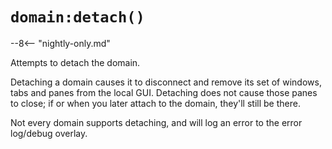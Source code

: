# `domain:detach()`

--8<-- "nightly-only.md"

Attempts to detach the domain.

Detaching a domain causes it to disconnect and remove its set of windows, tabs
and panes from the local GUI. Detaching does not cause those panes to close; if
or when you later attach to the domain, they'll still be there.

Not every domain supports detaching, and will log an error to the error
log/debug overlay.

